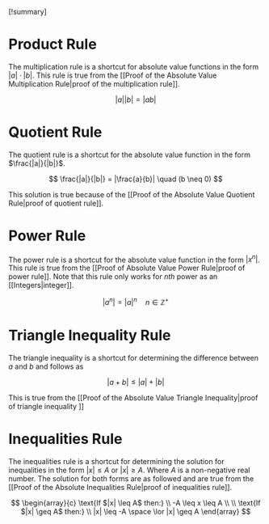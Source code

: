 
[!summary]


# Product Rule
The multiplication rule is a shortcut for absolute value functions in the form $|a|\cdot|b|$. This rule is true from the [[Proof of the Absolute Value Multiplication Rule|proof of the multiplication rule]].

$$
|a||b| = |ab|
$$

# Quotient Rule
The quotient rule is a shortcut for the absolute value function in the form $\frac{|a|}{|b|}$.

$$
\frac{|a|}{|b|} = |\frac{a}{b}|  \quad (b \neq 0)
$$

This solution is true because of the [[Proof of the Absolute Value Quotient Rule|proof of quotient rule]].

# Power Rule
The power rule is a shortcut for the absolute value function in the form $|x^n|$. This rule is true from the [[Proof of Absolute Value Power Rule|proof of power rule]]. Note that this rule only works for $nth$ power as an [[Integers|integer]].

$$
|a^n| = |a|^n \quad n \in \mathbb{Z^+} 
$$

# Triangle Inequality Rule
The triangle inequality is a shortcut for determining the difference between $a$ and $b$ and follows as

$$
|a+b| \leq |a|+|b|
$$

This is true from the [[Proof of the Absolute Value Triangle Inequality|proof of triangle inequality ]]


# Inequalities Rule
The inequalities rule is a shortcut for determining the solution for inequalities in the form $|x| \leq A$ or $|x|\geq A$. Where $A$ is a non-negative real number. The solution for both forms are as followed and are true from the [[Proof of the Absolute Inequalities Rule|proof of inequalities rule]].

$$
\begin{array}{c}
\text{If $|x| \leq A$ then:} \\
-A \leq x \leq A \\ \\
\text{If $|x| \geq A$ then:} \\ 
|x| \leq  -A \space \lor |x| \geq A
\end{array}
$$